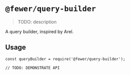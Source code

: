 # `@fewer/query-builder`

> TODO: description

A query builder, inspired by Arel.

## Usage

```
const queryBuilder = require('@fewer/query-builder');

// TODO: DEMONSTRATE API
```
